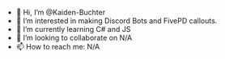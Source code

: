 - 👋 Hi, I’m @Kaiden-Buchter
- 👀 I’m interested in making Discord Bots and FivePD callouts.
- 🌱 I’m currently learning C# and JS
- 💞️ I’m looking to collaborate on N/A
- 📫 How to reach me: N/A
